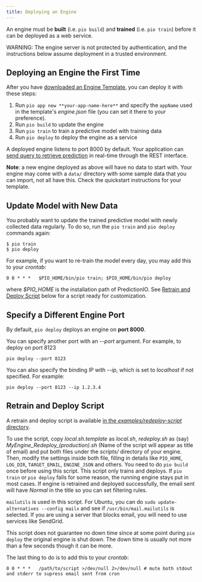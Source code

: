 ```yaml
---
title: Deploying an Engine
---
```


An engine must be **built** (i.e. `pio build`) and **trained** (i.e. `pio
train`)  before it can be deployed as a web service.

WARNING: The engine server is not protected by authentication, and the
instructions below assume deployment in a trusted environment.

## Deploying an Engine the First Time

After you have [downloaded an Engine Template](/start/download/),  you can deploy it with these steps:

1. Run `pio app new **your-app-name-here**` and specify the `appName` used in the template's *engine.json* file (you can set it there to your preference).
2. Run `pio build` to update the engine
2. Run `pio train` to train a predictive model with training data
3. Run `pio deploy` to deploy the engine as a service

A deployed engine listens to port 8000 by default. Your application can [send query to retrieve prediction](/appintegration/) in real-time through the REST interface.

**Note**: a new engine deployed as above will have no data to start with. Your engine may  come with a `data/` directory with some sample data that you can import, not all have this. Check the quickstart instructions for your template.

## Update Model with New Data

You probably want to update the trained predictive model with newly collected data regularly.
To do so, run the `pio train` and `pio deploy` commands again:

```
$ pio train
$ pio deploy
```

For example, if you want to re-train the model every day, you may add this to your *crontab*:

```
0 0 * * *   $PIO_HOME/bin/pio train; $PIO_HOME/bin/pio deploy
```
where *$PIO_HOME* is the installation path of PredictionIO. See [Retrain and Deploy Script](#retrain-and-deploy-script) below for a script ready for customization.


## Specify a Different Engine Port

By default, `pio deploy` deploys an engine on **port 8000**.

You can specify another port with an *--port* argument. For example, to deploy on port 8123

```
pio deploy --port 8123
```

You can also specify the binding IP with *--ip*, which is set to *localhost* if not specified. For example:

```
pio deploy --port 8123 --ip 1.2.3.4
```

## Retrain and Deploy Script

A retrain and deploy script is available [in the *examples/redeploy-script*
directory](https://github.com/apache/incubator-predictionio/tree/develop/examples/redeploy-script).

To use the script, copy *local.sh.template* as *local.sh*, *redeploy.sh* as (say) *MyEngine_Redeploy_(production).sh* (Name of the script will appear as title of email) and put both files under the *scripts/* directory of your engine.
Then, modify the settings inside both file, filling in details like `PIO_HOME`, `LOG_DIR`, `TARGET_EMAIL`, `ENGINE_JSON` and others.
You need to do `pio build` once before using this script. This script only trains and deploys.
If `pio train` or `pio deploy` fails for some reason, the running engine stays put in most cases.
If engine is retrained and deployed successfully, the email sent will have *Normal* in the title so you can set filtering rules.

`mailutils` is used in this script. For Ubuntu, you can do `sudo update-alternatives --config mailx` and see if `/usr/bin/mail.mailutils` is selected.
If you are using a server that blocks email, you will need to use services like SendGrid.

This script does not guarantee no down time since at some point during `pio deploy` the original engine is shut down.
The down time is usually not more than a few seconds though it can be more.

The last thing to do is to add this to your *crontab*:

```
0 0 * * *   /path/to/script >/dev/null 2>/dev/null # mute both stdout and stderr to supress email sent from cron
```
